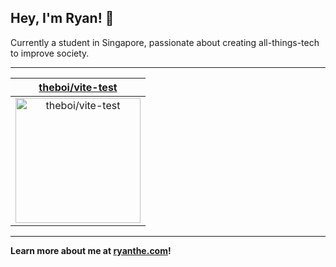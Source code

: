 ## Hey, I'm Ryan! 👋

Currently a student in Singapore, passionate about creating all-things-tech to improve society.

---

| [theboi/vite-test](https://github.com/theboi/vite-test) |
| :-: |
| <a href="https://github.com/theboi/vite-test"><img src="https://github.com/theboi/theboi/raw/main/DISPLAY.jpg" alt="theboi/vite-test" title="theboi/vite-test" width="200" height="200"></a> |



---

**Learn more about me at [ryanthe.com](https://www.ryanthe.com)!**